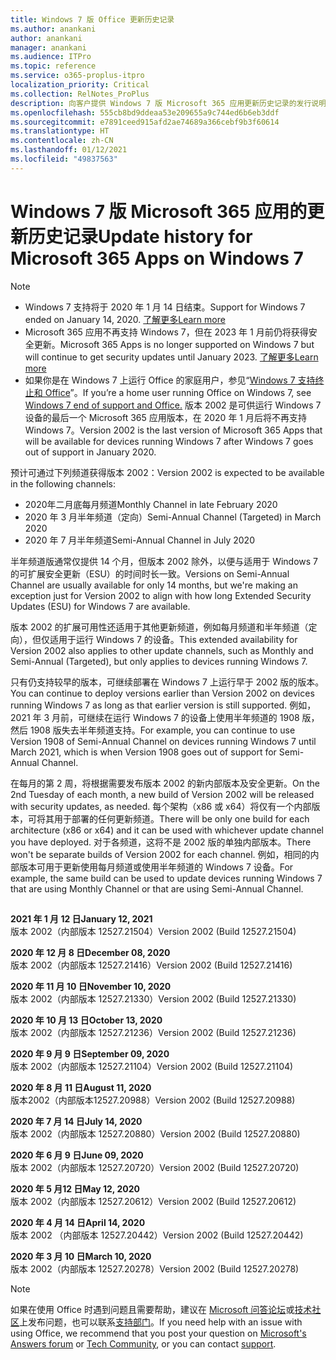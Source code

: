 ```yaml
---
title: Windows 7 版 Office 更新历史记录
ms.author: anankani
author: anankani
manager: anankani
ms.audience: ITPro
ms.topic: reference
ms.service: o365-proplus-itpro
localization_priority: Critical
ms.collection: RelNotes_ProPlus
description: 向客户提供 Windows 7 版 Microsoft 365 应用更新历史记录的发行说明
ms.openlocfilehash: 555cb8bd9ddeaa53e209655a9c744ed6b6eb3ddf
ms.sourcegitcommit: e7891ceed915afd2ae74689a366cebf9b3f60614
ms.translationtype: HT
ms.contentlocale: zh-CN
ms.lasthandoff: 01/12/2021
ms.locfileid: "49837563"
---
```

# <a name="update-history-for-microsoft-365-apps-on-windows-7"></a><span data-ttu-id="8f2f8-103">Windows 7 版 Microsoft 365 应用的更新历史记录</span><span class="sxs-lookup"><span data-stu-id="8f2f8-103">Update history for Microsoft 365 Apps on Windows 7</span></span> 

 > [!NOTE]
>
>- <span data-ttu-id="8f2f8-104">Windows 7 支持将于 2020 年 1 月 14 日结束。</span><span class="sxs-lookup"><span data-stu-id="8f2f8-104">Support for Windows 7 ended on January 14, 2020.</span></span> [<span data-ttu-id="8f2f8-105">了解更多</span><span class="sxs-lookup"><span data-stu-id="8f2f8-105">Learn more</span></span>](https://www.microsoft.com/microsoft-365/windows/end-of-windows-7-support?rtc=1)
>- <span data-ttu-id="8f2f8-106">Microsoft 365 应用不再支持 Windows 7，但在 2023 年 1 月前仍将获得安全更新。</span><span class="sxs-lookup"><span data-stu-id="8f2f8-106">Microsoft 365 Apps is no longer supported on Windows 7 but will continue to get security updates until January 2023.</span></span> [<span data-ttu-id="8f2f8-107">了解更多</span><span class="sxs-lookup"><span data-stu-id="8f2f8-107">Learn more</span></span>](https://docs.microsoft.com/DeployOffice/windows-7-support)
>- <span data-ttu-id="8f2f8-108">如果你是在 Windows 7 上运行 Office 的家庭用户，参见“[Windows 7 支持终止和 Office](https://support.office.com/en-us/article/windows-7-end-of-support-and-office-78f20fab-b57b-44d7-8368-06a8493f3cb9?ui=en-US&rs=en-US&ad=US)”。</span><span class="sxs-lookup"><span data-stu-id="8f2f8-108">If you’re a home user running Office on Windows 7, see [Windows 7 end of support and Office.](https://support.office.com/en-us/article/windows-7-end-of-support-and-office-78f20fab-b57b-44d7-8368-06a8493f3cb9?ui=en-US&rs=en-US&ad=US)</span></span>
<span data-ttu-id="8f2f8-109">版本 2002 是可供运行 Windows 7 设备的最后一个 Microsoft 365 应用版本，在 2020 年 1 月后将不再支持 Windows 7。</span><span class="sxs-lookup"><span data-stu-id="8f2f8-109">Version 2002 is the last version of Microsoft 365 Apps that will be available for devices running Windows 7 after Windows 7 goes out of support in January 2020.</span></span>  

<span data-ttu-id="8f2f8-110">预计可通过下列频道获得版本 2002：</span><span class="sxs-lookup"><span data-stu-id="8f2f8-110">Version 2002 is expected to be available in the following channels:</span></span>
- <span data-ttu-id="8f2f8-111">2020年二月底每月频道</span><span class="sxs-lookup"><span data-stu-id="8f2f8-111">Monthly Channel in late February 2020</span></span>
- <span data-ttu-id="8f2f8-112">2020 年 3 月半年频道（定向）</span><span class="sxs-lookup"><span data-stu-id="8f2f8-112">Semi-Annual Channel (Targeted) in March 2020</span></span>
- <span data-ttu-id="8f2f8-113">2020 年 7 月半年频道</span><span class="sxs-lookup"><span data-stu-id="8f2f8-113">Semi-Annual Channel in July 2020</span></span>

<span data-ttu-id="8f2f8-114">半年频道版通常仅提供 14 个月，但版本 2002 除外，以便与适用于 Windows 7 的可扩展安全更新（ESU）的时间时长一致。</span><span class="sxs-lookup"><span data-stu-id="8f2f8-114">Versions on Semi-Annual Channel are usually available for only 14 months, but we're making an exception just for Version 2002 to align with how long Extended Security Updates (ESU) for Windows 7 are available.</span></span>

<span data-ttu-id="8f2f8-115">版本 2002 的扩展可用性还适用于其他更新频道，例如每月频道和半年频道（定向），但仅适用于运行 Windows 7 的设备。</span><span class="sxs-lookup"><span data-stu-id="8f2f8-115">This extended availability for Version 2002 also applies to other update channels, such as Monthly and Semi-Annual (Targeted), but only applies to devices running Windows 7.</span></span>

<span data-ttu-id="8f2f8-116">只有仍支持较早的版本，可继续部署在 Windows 7 上运行早于 2002 版的版本。</span><span class="sxs-lookup"><span data-stu-id="8f2f8-116">You can continue to deploy versions earlier than Version 2002 on devices running Windows 7 as long as that earlier version is still supported.</span></span> <span data-ttu-id="8f2f8-117">例如，2021 年 3 月前，可继续在运行 Windows 7 的设备上使用半年频道的 1908 版，然后 1908 版失去半年频道支持。</span><span class="sxs-lookup"><span data-stu-id="8f2f8-117">For example, you can continue to use Version 1908 of Semi-Annual Channel on devices running Windows 7 until March 2021, which is when Version 1908 goes out of support for Semi-Annual Channel.</span></span>

<span data-ttu-id="8f2f8-118">在每月的第 2 周，将根据需要发布版本 2002 的新内部版本及安全更新。</span><span class="sxs-lookup"><span data-stu-id="8f2f8-118">On the 2nd Tuesday of each month, a new build of Version 2002 will be released with security updates, as needed.</span></span> <span data-ttu-id="8f2f8-119">每个架构（x86 或 x64）将仅有一个内部版本，可将其用于部署的任何更新频道。</span><span class="sxs-lookup"><span data-stu-id="8f2f8-119">There will be only one build for each architecture (x86 or x64) and it can be used with whichever update channel you have deployed.</span></span> <span data-ttu-id="8f2f8-120">对于各频道，这将不是 2002 版的单独内部版本。</span><span class="sxs-lookup"><span data-stu-id="8f2f8-120">There won't be separate builds of Version 2002 for each channel.</span></span> <span data-ttu-id="8f2f8-121">例如，相同的内部版本可用于更新使用每月频道或使用半年频道的 Windows 7 设备。</span><span class="sxs-lookup"><span data-stu-id="8f2f8-121">For example, the same build can be used to update devices running Windows 7 that are using Monthly Channel or that are using Semi-Annual Channel.</span></span>

##

[//]: # (请勿移除)

<span data-ttu-id="8f2f8-123">**2021 年 1 月 12 日**</span><span class="sxs-lookup"><span data-stu-id="8f2f8-123">**January 12, 2021**</span></span><br/>
<span data-ttu-id="8f2f8-124">版本 2002（内部版本 12527.21504）</span><span class="sxs-lookup"><span data-stu-id="8f2f8-124">Version 2002 (Build 12527.21504)</span></span><br/>

<span data-ttu-id="8f2f8-125">**2020 年 12 月 8 日**</span><span class="sxs-lookup"><span data-stu-id="8f2f8-125">**December 08, 2020**</span></span><br/>
<span data-ttu-id="8f2f8-126">版本 2002（内部版本 12527.21416）</span><span class="sxs-lookup"><span data-stu-id="8f2f8-126">Version 2002 (Build 12527.21416)</span></span><br/>

<span data-ttu-id="8f2f8-127">**2020 年 11 月 10 日**</span><span class="sxs-lookup"><span data-stu-id="8f2f8-127">**November 10, 2020**</span></span><br/>
<span data-ttu-id="8f2f8-128">版本 2002（内部版本 12527.21330）</span><span class="sxs-lookup"><span data-stu-id="8f2f8-128">Version 2002 (Build 12527.21330)</span></span><br/>

<span data-ttu-id="8f2f8-129">**2020 年 10 月 13 日**</span><span class="sxs-lookup"><span data-stu-id="8f2f8-129">**October 13, 2020**</span></span><br/>
<span data-ttu-id="8f2f8-130">版本 2002（内部版本 12527.21236）</span><span class="sxs-lookup"><span data-stu-id="8f2f8-130">Version 2002 (Build 12527.21236)</span></span><br/>

<span data-ttu-id="8f2f8-131">**2020 年 9 月 9 日**</span><span class="sxs-lookup"><span data-stu-id="8f2f8-131">**September 09, 2020**</span></span><br/>
<span data-ttu-id="8f2f8-132">版本 2002（内部版本 12527.21104）</span><span class="sxs-lookup"><span data-stu-id="8f2f8-132">Version 2002 (Build 12527.21104)</span></span><br/>

<span data-ttu-id="8f2f8-133">**2020 年 8 月 11 日**</span><span class="sxs-lookup"><span data-stu-id="8f2f8-133">**August 11, 2020**</span></span><br/>
<span data-ttu-id="8f2f8-134">版本2002（内部版本12527.20988）</span><span class="sxs-lookup"><span data-stu-id="8f2f8-134">Version 2002 (Build 12527.20988)</span></span><br/>

<span data-ttu-id="8f2f8-135">**2020 年 7 月 14 日**</span><span class="sxs-lookup"><span data-stu-id="8f2f8-135">**July 14, 2020**</span></span><br/>
<span data-ttu-id="8f2f8-136">版本 2002（内部版本 12527.20880）</span><span class="sxs-lookup"><span data-stu-id="8f2f8-136">Version 2002 (Build 12527.20880)</span></span><br/>

<span data-ttu-id="8f2f8-137">**2020 年 6 月 9 日**</span><span class="sxs-lookup"><span data-stu-id="8f2f8-137">**June 09, 2020**</span></span><br/>
<span data-ttu-id="8f2f8-138">版本 2002（内部版本 12527.20720）</span><span class="sxs-lookup"><span data-stu-id="8f2f8-138">Version 2002 (Build 12527.20720)</span></span><br/>

<span data-ttu-id="8f2f8-139">**2020 年 5 月12 日**</span><span class="sxs-lookup"><span data-stu-id="8f2f8-139">**May 12, 2020**</span></span><br/>
<span data-ttu-id="8f2f8-140">版本 2002（内部版本 12527.20612）</span><span class="sxs-lookup"><span data-stu-id="8f2f8-140">Version 2002 (Build 12527.20612)</span></span><br/>

<span data-ttu-id="8f2f8-141">**2020 年 4 月 14 日**</span><span class="sxs-lookup"><span data-stu-id="8f2f8-141">**April 14, 2020**</span></span><br/>
<span data-ttu-id="8f2f8-142">版本 2002 （内部版本 12527.20442）</span><span class="sxs-lookup"><span data-stu-id="8f2f8-142">Version 2002 (Build 12527.20442)</span></span><br/>

<span data-ttu-id="8f2f8-143">**2020 年 3 月 10 日**</span><span class="sxs-lookup"><span data-stu-id="8f2f8-143">**March 10, 2020**</span></span><br/>
<span data-ttu-id="8f2f8-144">版本 2002（内部版本 12527.20278）</span><span class="sxs-lookup"><span data-stu-id="8f2f8-144">Version 2002 (Build 12527.20278)</span></span><br/>




> [!NOTE]
> <span data-ttu-id="8f2f8-145">如果在使用 Office 时遇到问题且需要帮助，建议在 [Microsoft 问答论坛](https://answers.microsoft.com/)或[技术社区](https://techcommunity.microsoft.com/)上发布问题，也可以联系[支持部门](https://support.microsoft.com/contactus)。</span><span class="sxs-lookup"><span data-stu-id="8f2f8-145">If you need help with an issue with using Office, we recommend that you post your question on [Microsoft's Answers forum](https://answers.microsoft.com/) or [Tech Community](https://techcommunity.microsoft.com/), or you can contact [support](https://support.microsoft.com/contactus).</span></span>
